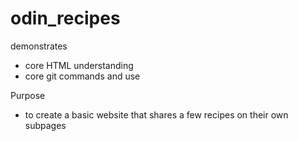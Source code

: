 # odin_recipes

demonstrates 
- core HTML understanding
- core git commands and use

Purpose
- to create a basic website that shares a few recipes on their own subpages



